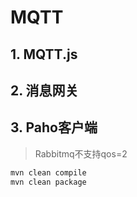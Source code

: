 # MQTT

## 1. MQTT.js

## 2. 消息网关

## 3. Paho客户端

> Rabbitmq不支持qos=2


```bash
mvn clean compile
mvn clean package
```